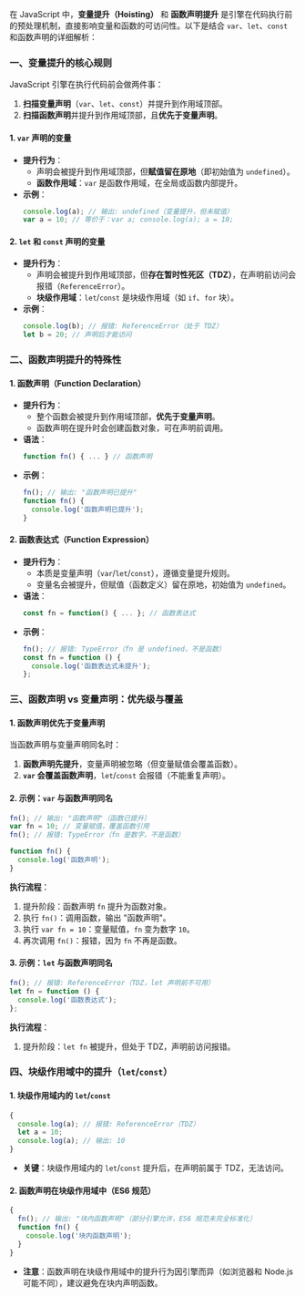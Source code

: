 在 JavaScript 中，**变量提升（Hoisting）** 和 **函数声明提升** 是引擎在代码执行前的预处理机制，直接影响变量和函数的可访问性。以下是结合 `var`、`let`、`const` 和函数声明的详细解析：

### **一、变量提升的核心规则**

JavaScript 引擎在执行代码前会做两件事：

1. **扫描变量声明**（`var`、`let`、`const`）并提升到作用域顶部。
2. **扫描函数声明**并提升到作用域顶部，且**优先于变量声明**。

#### **1. `var` 声明的变量**

- **提升行为**：
  - 声明会被提升到作用域顶部，但**赋值留在原地**（即初始值为 `undefined`）。
  - **函数作用域**：`var` 是函数作用域，在全局或函数内部提升。
- **示例**：
  ```javascript
  console.log(a); // 输出: undefined（变量提升，但未赋值）
  var a = 10; // 等价于：var a; console.log(a); a = 10;
  ```

#### **2. `let` 和 `const` 声明的变量**

- **提升行为**：
  - 声明会被提升到作用域顶部，但**存在暂时性死区（TDZ）**，在声明前访问会报错（`ReferenceError`）。
  - **块级作用域**：`let`/`const` 是块级作用域（如 `if`、`for` 块）。
- **示例**：
  ```javascript
  console.log(b); // 报错: ReferenceError（处于 TDZ）
  let b = 20; // 声明后才能访问
  ```

### **二、函数声明提升的特殊性**

#### **1. 函数声明（Function Declaration）**

- **提升行为**：
  - 整个函数会被提升到作用域顶部，**优先于变量声明**。
  - 函数声明在提升时会创建函数对象，可在声明前调用。
- **语法**：
  ```javascript
  function fn() { ... } // 函数声明
  ```
- **示例**：
  ```javascript
  fn(); // 输出: "函数声明已提升"
  function fn() {
    console.log('函数声明已提升');
  }
  ```

#### **2. 函数表达式（Function Expression）**

- **提升行为**：
  - 本质是变量声明（`var`/`let`/`const`），遵循变量提升规则。
  - 变量名会被提升，但赋值（函数定义）留在原地，初始值为 `undefined`。
- **语法**：
  ```javascript
  const fn = function() { ... }; // 函数表达式
  ```
- **示例**：
  ```javascript
  fn(); // 报错: TypeError（fn 是 undefined，不是函数）
  const fn = function () {
    console.log('函数表达式未提升');
  };
  ```

### **三、函数声明 vs 变量声明：优先级与覆盖**

#### **1. 函数声明优先于变量声明**

当函数声明与变量声明同名时：

1. **函数声明先提升**，变量声明被忽略（但变量赋值会覆盖函数）。
2. **`var` 会覆盖函数声明**，`let`/`const` 会报错（不能重复声明）。

#### **2. 示例：`var` 与函数声明同名**

```javascript
fn(); // 输出: "函数声明"（函数已提升）
var fn = 10; // 变量赋值，覆盖函数引用
fn(); // 报错: TypeError（fn 是数字，不是函数）

function fn() {
  console.log('函数声明');
}
```

**执行流程**：

1. 提升阶段：函数声明 `fn` 提升为函数对象。
2. 执行 `fn()`：调用函数，输出 "函数声明"。
3. 执行 `var fn = 10`：变量赋值，`fn` 变为数字 `10`。
4. 再次调用 `fn()`：报错，因为 `fn` 不再是函数。

#### **3. 示例：`let` 与函数声明同名**

```javascript
fn(); // 报错: ReferenceError（TDZ，let 声明前不可用）
let fn = function () {
  console.log('函数表达式');
};
```

**执行流程**：

1. 提升阶段：`let fn` 被提升，但处于 TDZ，声明前访问报错。

### **四、块级作用域中的提升（`let`/`const`）**

#### **1. 块级作用域内的 `let`/`const`**

```javascript
{
  console.log(a); // 报错: ReferenceError（TDZ）
  let a = 10;
  console.log(a); // 输出: 10
}
```

- **关键**：块级作用域内的 `let`/`const` 提升后，在声明前属于 TDZ，无法访问。

#### **2. 函数声明在块级作用域中（ES6 规范）**

```javascript
{
  fn(); // 输出: "块内函数声明"（部分引擎允许，ES6 规范未完全标准化）
  function fn() {
    console.log('块内函数声明');
  }
}
```

- **注意**：函数声明在块级作用域中的提升行为因引擎而异（如浏览器和 Node.js 可能不同），建议避免在块内声明函数。
